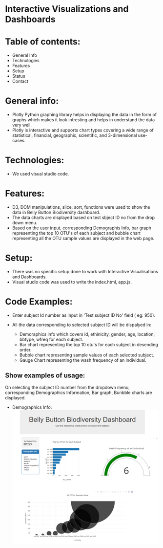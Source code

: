 # Interactive Visualizations and Dashboards

# Table of contents:
*	General Info
*	Technologies
*	Features
*	Setup
*	Status
*	Contact

# General info:
*	Plotly Python graphing library helps in displaying the data in the form of graphs which makes it look intresting and helps in understand the data very well. 
*	Plotly is interactive and supports chart types covering a wide range of statistical, financial, geographic, scientific, and 3-dimensional use-cases.

# Technologies:
*	We used visual studio code.

# Features:
*	D3, DOM manipulations, slice, sort, functions were used to show the data in Belly Button Biodiversity dashboard.
*	The data charts are displayed based on test sbject ID no from the drop down menu.
*	Based on the user input, corresponding Demographis Info, bar graph representing the top 10 OTU's of each subject and bubble chart representing all the OTU sample values are displayed in the web page. 

# Setup:
*	There was no specific setup done to work with Interactive Visualisations and Dashboards.
*	Visual studio code was used to write the index.html, app.js.

# Code Examples:
* Enter subject Id number as input in 'Test subject ID No' field ( eg: 950).

* All the data corresponding to selected subject ID will be dispalyed in:
    * Demoraphics info which covers id, ethinicity, gender, age, location, bbtype, wfreq for each subject.
    * Bar chart representing the top 10 otu's for each subject in desending order. 
    * Bubble chart representing sample values of each selected subject. 
    * Gauge Chart representing the wash frequency of an individual.  

## Show examples of usage:
On selecting the subject ID number from the dropdown menu, corresponding Demographics Information, Bar graph, Bunbble charts are displayed.

 * Demographics Info:
 ![All the graphs and info of Selected Subject Id](./screenshots/belly_button_biodiversity.png)
 






